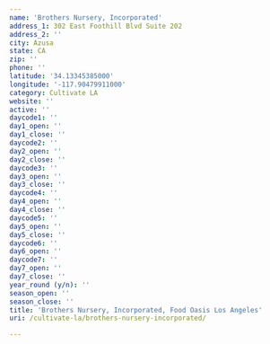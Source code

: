 ```yaml
---
name: 'Brothers Nursery, Incorporated'
address_1: 302 East Foothill Blvd Suite 202
address_2: ''
city: Azusa
state: CA
zip: ''
phone: ''
latitude: '34.13345385000'
longitude: '-117.90479911000'
category: Cultivate LA
website: ''
active: ''
daycode1: ''
day1_open: ''
day1_close: ''
daycode2: ''
day2_open: ''
day2_close: ''
daycode3: ''
day3_open: ''
day3_close: ''
daycode4: ''
day4_open: ''
day4_close: ''
daycode5: ''
day5_open: ''
day5_close: ''
daycode6: ''
day6_open: ''
daycode7: ''
day7_open: ''
day7_close: ''
year_round (y/n): ''
season_open: ''
season_close: ''
title: 'Brothers Nursery, Incorporated, Food Oasis Los Angeles'
uri: /cultivate-la/brothers-nursery-incorporated/

---
```

